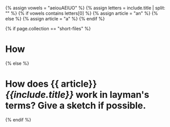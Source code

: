 {% assign vowels = "aeiouAEIUO" %}
{% assign letters = include.title | split: "" %}
{% if vowels  contains  letters[0] %}
{% assign article = "an" %}
{% else %}
{% assign article = "a" %}
{% endif %}

{% if page.collection == "short-files" %}
# How
{% else %}
# How does {{ article}} *{{include.title}}* work in layman's terms? Give a sketch if possible.
{% endif %}
